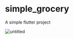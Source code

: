 # simple_grocery

A simple flutter project 




![untitled](https://user-images.githubusercontent.com/59556770/232508257-43b2e3a7-bd5d-448e-b198-2a726b528d1d.gif)


